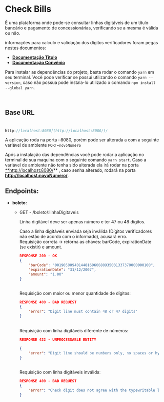 # Check Bills

É uma plataforma onde pode-se consultar linhas digitáveis de um título bancário e pagamento de concessionárias, verificando se a mesma é válida ou não.

informações para calculo e validação dos dígitos verificadores foram pegas nestes documentos:

- **[Documentação Título](https://storage.googleapis.com/slite-api-files-production/files/b8def5e9-f732-4749-88ea-25270cb71c4d/Titulo.pdf)**
- **[Documentação Convênio](https://storage.googleapis.com/slite-api-files-production/files/222c4ec7-9056-4149-aa42-e66b135f523a/Convenio.pdf)**
  

Para instalar as dependências do projeto, basta rodar o comando `yarn`  em seu terminal. Você pode verificar se possui utilizando o comando `yarn --version`, caso não possua pode instala-lo  utilizado o comando `npm install --global yarn`.

<br>

## Base URL
#

```jsx
http://localhost:8080](http://localhost:8080/)/
```

A aplicação roda na porta ::8080, porém pode ser alterada a com a seguinte variável de ambiente `PORT=novoNumero` 

Após a instalação das dependências você pode rodar a aplicação no terminal de sua maquina com o seguinte comando `yarn start`. Caso a variável de ambiente não tenha sido alterada ela irá rodar na porta [**http://localhost:8080/](http://localhost:8080/)** , caso senha alterado, rodará na porta  [**http://localhost:novoNumero/**](http://localhost:8080/).

## Endpoints:

- **boleto:**
    - GET - /boleto/:linhaDigitaveis
        
        Linha digitável deve ser apenas número e ter 47 ou 48 dígitos. 
        
        Caso a linha digitáveis enviada seja inválida (Dígitos verificadores não estão de acordo com o informado), acusará erro.
        <br>
        Requisição correta → retorna as chaves: barCode, expirationDate (se existir) e amount.
        
        ```json
        RESPONSE 200 - OK
        {
        	"barCode": "00190500940144816060680935031337370000000100",
        	"expirationDate": "31/12/2007",
        	"amount": "1.00"
        }
        ```
        
				
        <br>
				Requisição com maior ou menor quantidade de dígitos:
        
        ```json
        RESPONSE 400 - BAD REQUEST
        {
        	"error": "Digit line must contain 48 or 47 digits"
        }
        ```
        <br>
        Requisição com linha digitáveis diferente de números:
        
        ```json
        RESPONSE 422 - UNPROCESSABLE ENTITY
        
        {
        	"error": "Digit line should be numbers only, no spaces or hyphens"
        }
        ```
        <br>
        Requisição com linha digitáveis inválida:
        
        ```json
        RESPONSE 400 - BAD REQUEST
        {
        	"error": "Check digit does not agree with the typewritable line"
        }
        ```